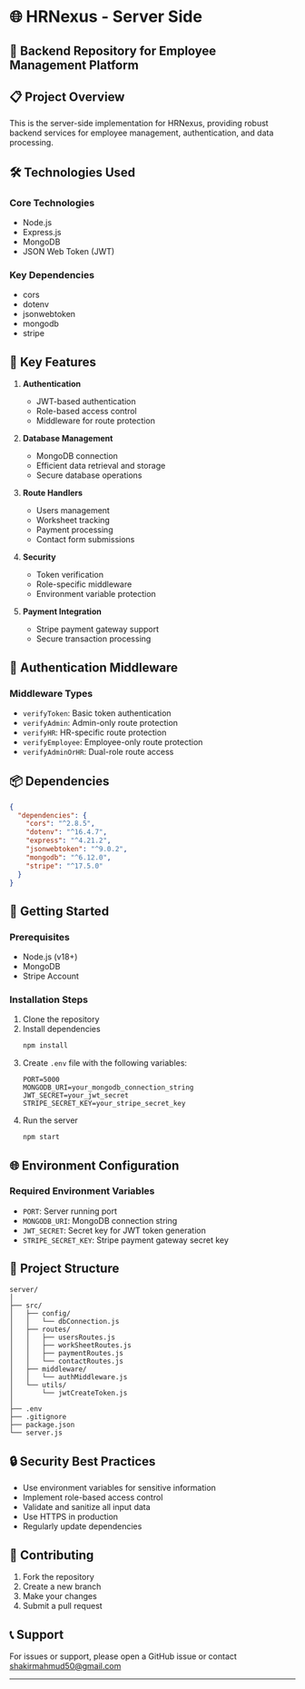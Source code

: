 
# 🌐 HRNexus - Server Side

## 🚀 Backend Repository for Employee Management Platform

## 📋 Project Overview

This is the server-side implementation for HRNexus, providing robust backend services for employee management, authentication, and data processing.

## 🛠 Technologies Used

### Core Technologies
- Node.js
- Express.js
- MongoDB
- JSON Web Token (JWT)

### Key Dependencies
- cors
- dotenv
- jsonwebtoken
- mongodb
- stripe

## 🌟 Key Features

1. **Authentication**
   - JWT-based authentication
   - Role-based access control
   - Middleware for route protection

2. **Database Management**
   - MongoDB connection
   - Efficient data retrieval and storage
   - Secure database operations

3. **Route Handlers**
   - Users management
   - Worksheet tracking
   - Payment processing
   - Contact form submissions

4. **Security**
   - Token verification
   - Role-specific middleware
   - Environment variable protection

5. **Payment Integration**
   - Stripe payment gateway support
   - Secure transaction processing

## 🔐 Authentication Middleware

### Middleware Types
- `verifyToken`: Basic token authentication
- `verifyAdmin`: Admin-only route protection
- `verifyHR`: HR-specific route protection
- `verifyEmployee`: Employee-only route protection
- `verifyAdminOrHR`: Dual-role route access

## 📦 Dependencies

```json
{
  "dependencies": {
    "cors": "^2.8.5",
    "dotenv": "^16.4.7",
    "express": "^4.21.2",
    "jsonwebtoken": "^9.0.2",
    "mongodb": "^6.12.0",
    "stripe": "^17.5.0"
  }
}
```

## 🚀 Getting Started

### Prerequisites
- Node.js (v18+)
- MongoDB
- Stripe Account

### Installation Steps
1. Clone the repository
2. Install dependencies
   ```bash
   npm install
   ```
3. Create `.env` file with the following variables:
   ```
   PORT=5000
   MONGODB_URI=your_mongodb_connection_string
   JWT_SECRET=your_jwt_secret
   STRIPE_SECRET_KEY=your_stripe_secret_key
   ```
4. Run the server
   ```bash
   npm start
   ```

## 🌐 Environment Configuration

### Required Environment Variables
- `PORT`: Server running port
- `MONGODB_URI`: MongoDB connection string
- `JWT_SECRET`: Secret key for JWT token generation
- `STRIPE_SECRET_KEY`: Stripe payment gateway secret key

## 📂 Project Structure

```
server/
│
├── src/
│   ├── config/
│   │   └── dbConnection.js
│   ├── routes/
│   │   ├── usersRoutes.js
│   │   ├── workSheetRoutes.js
│   │   ├── paymentRoutes.js
│   │   └── contactRoutes.js
│   ├── middleware/
│   │   └── authMiddleware.js
│   └── utils/
│       └── jwtCreateToken.js
│
├── .env
├── .gitignore
├── package.json
└── server.js
```

## 🔒 Security Best Practices

- Use environment variables for sensitive information
- Implement role-based access control
- Validate and sanitize all input data
- Use HTTPS in production
- Regularly update dependencies

## 🤝 Contributing

1. Fork the repository
2. Create a new branch
3. Make your changes
4. Submit a pull request

## 📞 Support

For issues or support, please open a GitHub issue or contact shakirmahmud50@gmail.com



---

